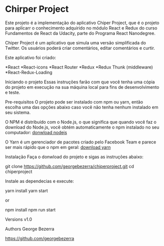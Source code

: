 # Chirper Project

Este projeto é a implementação do aplicativo Chiper Project, que é o projeto para aplicarr o conhecimento adquirido no módulo React e Redux  do curso Fundamentos de React da Udacity, parte do Programa React Nanodegree.

Chiper Project é um aplicativo que simula uma versão simplificada do Twitter. Os usuários poderá criar comentários, editar comentários e curtir.

Este aplicativo foi criado:  

*React
*React-icons
*React Router
*Redux
*Redux Thunk (middleware)
*React-Redux-Loading

Iniciando o projeto
Essas instruções farão com que você tenha uma cópia do projeto em execução na sua máquina local para fins de desenvolvimento e teste.

Pre-requisitos
O projeto pode ser instalado com npm ou yarn, então escolha uma das opções abaixo caso você não tenha nenhum instalado em seu sistema.

O NPM é distribuído com o Node.js, o que significa que quando você faz o download do Node.js, você obtém automaticamente o npm instalado
no seu computador: [donwload nodejs](https://nodejs.org/en/download/)

O Yarn é um gerenciador de pacotes criado pelo Facebook Team e parece ser mais rápido que o npm em geral:
[download yarn](https://yarnpkg.com/en/docs/install#debian-stable)


Instalação
Faça o donwload do projeto e sigas as instruções abaixo:

git clone https://github.com/georgebezerra/chiperproject.git
cd chiperproject

Instale as dependecias e execute:

yarn install
yarn start

or

npm install
npm run start

Versions
v1.0

Authors
George Bezerra

https://github.com/georgebezerra
